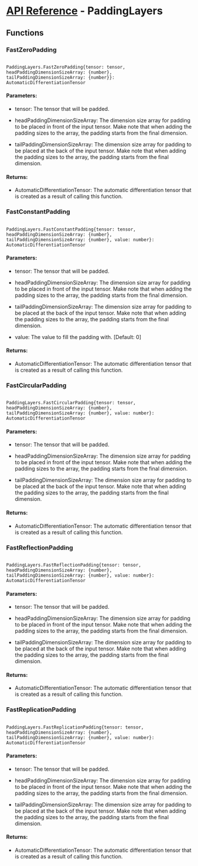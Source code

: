 # [API Reference](../API.md) - PaddingLayers

## Functions

### FastZeroPadding

```

PaddingLayers.FastZeroPadding{tensor: tensor, headPaddingDimensionSizeArray: {number}, tailPaddingDimensionSizeArray: {number}}: AutomaticDifferentiationTensor

```

#### Parameters:

* tensor: The tensor that will be padded.

* headPaddingDimensionSizeArray: The dimension size array for padding to be placed in front of the input tensor. Make note that when adding the padding sizes to the array, the padding starts from the final dimension.

* tailPaddingDimensionSizeArray: The dimension size array for padding to be placed at the back of the input tensor. Make note that when adding the padding sizes to the array, the padding starts from the final dimension.

#### Returns:

* AutomaticDifferentiationTensor: The automatic differentiation tensor that is created as a result of calling this function.

### FastConstantPadding

```

PaddingLayers.FastConstantPadding{tensor: tensor, headPaddingDimensionSizeArray: {number}, tailPaddingDimensionSizeArray: {number}, value: number}: AutomaticDifferentiationTensor

```

#### Parameters:

* tensor: The tensor that will be padded.

* headPaddingDimensionSizeArray: The dimension size array for padding to be placed in front of the input tensor. Make note that when adding the padding sizes to the array, the padding starts from the final dimension.

* tailPaddingDimensionSizeArray: The dimension size array for padding to be placed at the back of the input tensor. Make note that when adding the padding sizes to the array, the padding starts from the final dimension.

* value: The value to fill the padding with. [Default: 0]

#### Returns:

* AutomaticDifferentiationTensor: The automatic differentiation tensor that is created as a result of calling this function.

### FastCircularPadding

```

PaddingLayers.FastCircularPadding{tensor: tensor, headPaddingDimensionSizeArray: {number}, tailPaddingDimensionSizeArray: {number}, value: number}: AutomaticDifferentiationTensor

```

#### Parameters:

* tensor: The tensor that will be padded.

* headPaddingDimensionSizeArray: The dimension size array for padding to be placed in front of the input tensor. Make note that when adding the padding sizes to the array, the padding starts from the final dimension.

* tailPaddingDimensionSizeArray: The dimension size array for padding to be placed at the back of the input tensor. Make note that when adding the padding sizes to the array, the padding starts from the final dimension.

#### Returns:

* AutomaticDifferentiationTensor: The automatic differentiation tensor that is created as a result of calling this function.

### FastReflectionPadding

```

PaddingLayers.FastReflectionPadding{tensor: tensor, headPaddingDimensionSizeArray: {number}, tailPaddingDimensionSizeArray: {number}, value: number}: AutomaticDifferentiationTensor

```

#### Parameters:

* tensor: The tensor that will be padded.

* headPaddingDimensionSizeArray: The dimension size array for padding to be placed in front of the input tensor. Make note that when adding the padding sizes to the array, the padding starts from the final dimension.

* tailPaddingDimensionSizeArray: The dimension size array for padding to be placed at the back of the input tensor. Make note that when adding the padding sizes to the array, the padding starts from the final dimension.

#### Returns:

* AutomaticDifferentiationTensor: The automatic differentiation tensor that is created as a result of calling this function.

### FastReplicationPadding

```

PaddingLayers.FastReplicationPadding{tensor: tensor, headPaddingDimensionSizeArray: {number}, tailPaddingDimensionSizeArray: {number}, value: number}: AutomaticDifferentiationTensor

```

#### Parameters:

* tensor: The tensor that will be padded.

* headPaddingDimensionSizeArray: The dimension size array for padding to be placed in front of the input tensor. Make note that when adding the padding sizes to the array, the padding starts from the final dimension.

* tailPaddingDimensionSizeArray: The dimension size array for padding to be placed at the back of the input tensor. Make note that when adding the padding sizes to the array, the padding starts from the final dimension.

#### Returns:

* AutomaticDifferentiationTensor: The automatic differentiation tensor that is created as a result of calling this function.
